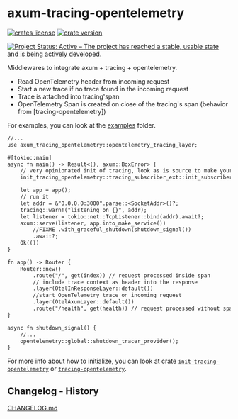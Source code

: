 # axum-tracing-opentelemetry

[![crates license](https://img.shields.io/crates/l/axum-tracing-opentelemetry.svg)](http://creativecommons.org/publicdomain/zero/1.0/)
[![crate version](https://img.shields.io/crates/v/axum-tracing-opentelemetry.svg)](https://crates.io/crates/axum-tracing-opentelemetry)

[![Project Status: Active – The project has reached a stable, usable state and is being actively developed.](https://www.repostatus.org/badges/latest/active.svg)](https://www.repostatus.org/#active)

Middlewares to integrate axum + tracing + opentelemetry.

- Read OpenTelemetry header from incoming request
- Start a new trace if no trace found in the incoming request
- Trace is attached into tracing'span
- OpenTelemetry Span is created on close of the tracing's span (behavior from [tracing-opentelemetry])

For examples, you can look at the [examples](https://github.com/davidB/tracing-opentelemetry-instrumentation-sdk/tree/main/examples/) folder.

```txt
//...
use axum_tracing_opentelemetry::opentelemetry_tracing_layer;

#[tokio::main]
async fn main() -> Result<(), axum::BoxError> {
    // very opinionated init of tracing, look as is source to make your own
    init_tracing_opentelemetry::tracing_subscriber_ext::init_subscribers()?;

    let app = app();
    // run it
    let addr = &"0.0.0.0:3000".parse::<SocketAddr>()?;
    tracing::warn!("listening on {}", addr);
    let listener = tokio::net::TcpListener::bind(addr).await?;
    axum::serve(listener, app.into_make_service())
        //FIXME .with_graceful_shutdown(shutdown_signal())
        .await?;
    Ok(())
}

fn app() -> Router {
    Router::new()
        .route("/", get(index)) // request processed inside span
        // include trace context as header into the response
        .layer(OtelInResponseLayer::default())
        //start OpenTelemetry trace on incoming request
        .layer(OtelAxumLayer::default())
        .route("/health", get(health)) // request processed without span / trace
}

async fn shutdown_signal() {
    //...
    opentelemetry::global::shutdown_tracer_provider();
}
```

For more info about how to initialize, you can look at crate [`init-tracing-opentelemetry`] or [`tracing-opentelemetry`].

## Changelog - History

[CHANGELOG.md](https://github.com/davidB/tracing-opentelemetry-instrumentation-sdk/blob/main/CHANGELOG.md)

[`tracing-opentelemetry`]: https://crates.io/crates/tracing-opentelemetry
[`init-tracing-opentelemetry`]: https://crates.io/crates/init-tracing-opentelemetry
